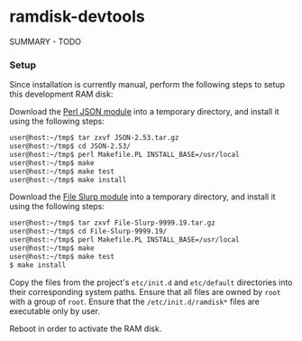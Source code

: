 ramdisk-devtools
================

SUMMARY - TODO


### Setup

Since installation is currently manual, perform the following steps to setup this development RAM disk:

Download the [Perl JSON module](http://search.cpan.org/~makamaka/JSON-2.53/lib/JSON.pm) into a temporary directory, 
and install it using the following steps:

```bash
user@host:~/tmp$ tar zxvf JSON-2.53.tar.gz
user@host:~/tmp$ cd JSON-2.53/
user@host:~/tmp$ perl Makefile.PL INSTALL_BASE=/usr/local
user@host:~/tmp$ make
user@host:~/tmp$ make test
user@host:~/tmp$ make install
```

Download the [File Slurp module](http://search.cpan.org/~uri/File-Slurp-9999.19/lib/File/Slurp.pm) into a temporary 
directory, and install it using the following steps:

```bash
user@host:~/tmp$ tar zxvf File-Slurp-9999.19.tar.gz
user@host:~/tmp$ cd File-Slurp-9999.19/
user@host:~/tmp$ perl Makefile.PL INSTALL_BASE=/usr/local
user@host:~/tmp$ make
user@host:~/tmp$ make test
$ make install
```

Copy the files from the project's `etc/init.d` and `etc/default` directories into their corresponding system paths. 
Ensure that all files are owned by `root` with a group of `root`. Ensure that the `/etc/init.d/ramdisk*` files are 
executable only by user.

Reboot in order to activate the RAM disk.